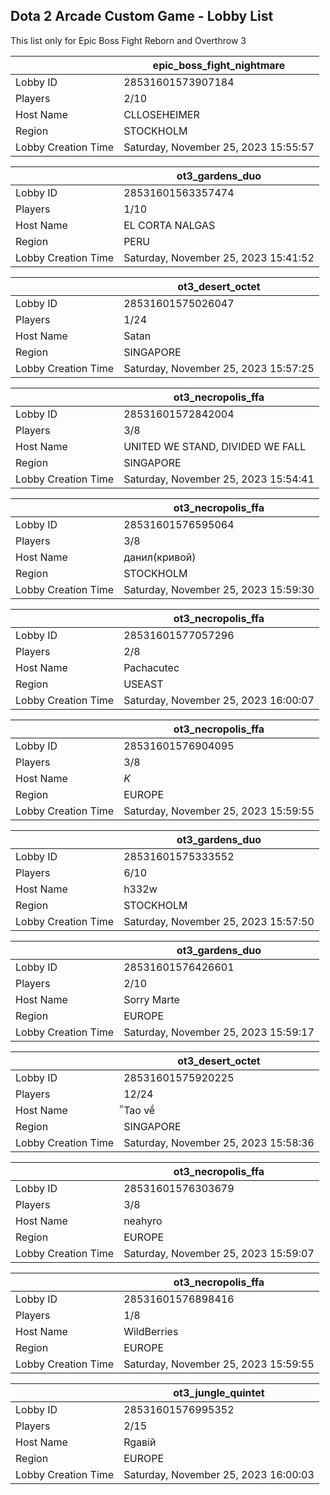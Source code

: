 ## Dota 2 Arcade Custom Game - Lobby List

This list only for Epic Boss Fight Reborn and Overthrow 3

|  | epic_boss_fight_nightmare |
| ------ | ------ |
| Lobby ID | 28531601573907184 |
| Players | 2/10 |
| Host Name | CLLOSEHEIMER |
| Region | STOCKHOLM |
| Lobby Creation Time | Saturday, November 25, 2023 15:55:57 |


|  | ot3_gardens_duo |
| ------ | ------ |
| Lobby ID | 28531601563357474 |
| Players | 1/10 |
| Host Name | EL CORTA NALGAS |
| Region | PERU |
| Lobby Creation Time | Saturday, November 25, 2023 15:41:52 |


|  | ot3_desert_octet |
| ------ | ------ |
| Lobby ID | 28531601575026047 |
| Players | 1/24 |
| Host Name | Satan |
| Region | SINGAPORE |
| Lobby Creation Time | Saturday, November 25, 2023 15:57:25 |


|  | ot3_necropolis_ffa |
| ------ | ------ |
| Lobby ID | 28531601572842004 |
| Players | 3/8 |
| Host Name | UNITED WE STAND, DIVIDED WE FALL |
| Region | SINGAPORE |
| Lobby Creation Time | Saturday, November 25, 2023 15:54:41 |


|  | ot3_necropolis_ffa |
| ------ | ------ |
| Lobby ID | 28531601576595064 |
| Players | 3/8 |
| Host Name | данил(кривой) |
| Region | STOCKHOLM |
| Lobby Creation Time | Saturday, November 25, 2023 15:59:30 |


|  | ot3_necropolis_ffa |
| ------ | ------ |
| Lobby ID | 28531601577057296 |
| Players | 2/8 |
| Host Name | Pachacutec |
| Region | USEAST |
| Lobby Creation Time | Saturday, November 25, 2023 16:00:07 |


|  | ot3_necropolis_ffa |
| ------ | ------ |
| Lobby ID | 28531601576904095 |
| Players | 3/8 |
| Host Name | _K_ |
| Region | EUROPE |
| Lobby Creation Time | Saturday, November 25, 2023 15:59:55 |


|  | ot3_gardens_duo |
| ------ | ------ |
| Lobby ID | 28531601575333552 |
| Players | 6/10 |
| Host Name | h332w |
| Region | STOCKHOLM |
| Lobby Creation Time | Saturday, November 25, 2023 15:57:50 |


|  | ot3_gardens_duo |
| ------ | ------ |
| Lobby ID | 28531601576426601 |
| Players | 2/10 |
| Host Name | Sorry Marte |
| Region | EUROPE |
| Lobby Creation Time | Saturday, November 25, 2023 15:59:17 |


|  | ot3_desert_octet |
| ------ | ------ |
| Lobby ID | 28531601575920225 |
| Players | 12/24 |
| Host Name | ็Tao về |
| Region | SINGAPORE |
| Lobby Creation Time | Saturday, November 25, 2023 15:58:36 |


|  | ot3_necropolis_ffa |
| ------ | ------ |
| Lobby ID | 28531601576303679 |
| Players | 3/8 |
| Host Name | neahyro |
| Region | EUROPE |
| Lobby Creation Time | Saturday, November 25, 2023 15:59:07 |


|  | ot3_necropolis_ffa |
| ------ | ------ |
| Lobby ID | 28531601576898416 |
| Players | 1/8 |
| Host Name | WildBerries |
| Region | EUROPE |
| Lobby Creation Time | Saturday, November 25, 2023 15:59:55 |


|  | ot3_jungle_quintet |
| ------ | ------ |
| Lobby ID | 28531601576995352 |
| Players | 2/15 |
| Host Name | Rgaвій |
| Region | EUROPE |
| Lobby Creation Time | Saturday, November 25, 2023 16:00:03 |


